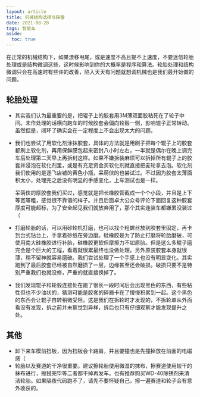```yaml
---
layout: article
title: 机械结构选择与踩雷
date: 2021-08-28
tags: 智能车
aside:
  toc: true
---
```


在正常的机械结构下，如果漂移甩尾，或是速度不高且提不上速度，不要迷信轮胎处理或是结构微调这些，这时候影响到你的大概率是程序和算法。轮胎处理和结构微调只会在高速时有些许的改善，陷入天天有问题就想调机械也是我们最开始做的问题。

## 轮胎处理

* 其实我们认为最重要的是，把辊子上的胶套用3M薄双面胶粘死在了轮子中间。未作处理的话横向跑车的时候胶套会偏向轮毂一侧，影响辊子正常转动。虽然但是，闭环了确实会在一定程度上不会出现太大的问题。

* 我们也尝试了用软化剂涂抹胶套，具体的方法就是用刷子把每个辊子上的胶套都刷上软化剂，再用保鲜膜包起来密封八小时左右，一半就是偶尔在晚上调完车后处理第二天早上再拆封这样。如果不嫌拆装麻烦可以拆掉所有辊子上的胶套并浸泡在软化剂里，或是有充足资金买软化剂就直接把麦轮拿去泡。软化剂我们使用的是逐飞店铺的黄色小瓶，呆萌侠的也尝试过。不过因为胶套太薄面积太小，处理完之后没有明显的手感变化，上车测试也是一样。

  呆萌侠的厚胶套我们买过，感觉就是把长橡胶管截成一个个小段，并且是上下等宽等粗，感觉很不靠谱的样子。并且后面卓大公众号评论下面回复这种胶套厚度可能超标，为了安全起见我们就放弃用了，那个其实连装车都嫌累没装过（

* 打磨轮胎的话，可以用砂轮机打磨，也可以找个粗螺丝放到胶套里固定，再卡到台式钻台上，手拿着砂纸在旁边磨。硅橡胶是为了防止打磨将轮胎磨破，可使用南大硅橡胶进行补胎，硅橡胶更软但摩擦力不如原胎。但是这么多辊子磨完会是个巨大的工程，看着就很累最终也没做处理。另外原装胶套本身就很薄，稍不留神就容易磨破。我们尝试处理了一个手感上也没有明显变化。其实跑到了最后胶套已经被自然磨损了一层，边缘甚至还会破损。破损只要不是特别严重我们也就没修，严重的就直接换掉了。

* 我们发现辊子和轮毂连接处在跑了很长一段时间后会出现黑色的东西，有些粘性但也不少油状的，猜测可能是胶套的碎屑卡在了慢慢积累到一起。这个黑色的东西会让辊子自转稍微受阻。这是我们在拆轮时才发现的，不拆轮单从外面看没有发现，拆之前并未察觉到异样，拆后也只有仔细观察才能发现提升之处。

## 其他

* 卸下来车模前挡板，因为挡板会卡路肩，并且要撞也是先撞掉放在前面的电磁感（
* 轮胎以及赛道的干净很重要。建议擦轮胎使用微湿的抹布，擦赛道使用较干的抹布进行，擦拭完毕等二者都干掉再发车。也有推荐购买WD-40除锈剂来清洁轮胎。如果隔夜代码跑不了，请先不要怀疑自己，擦一遍赛道和轮子会有意外收获的。

